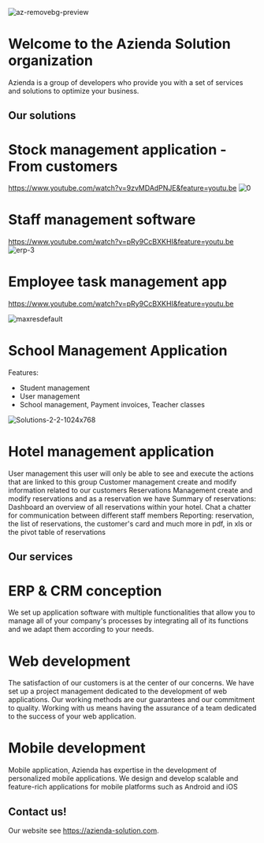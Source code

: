 ![az-removebg-preview](https://user-images.githubusercontent.com/47224557/174450224-6a13a70e-e341-479e-8182-6d631e92f21f.png)


# Welcome to the Azienda Solution organization

Azienda is a group of developers who provide you with a set of services and solutions to optimize your business.

## Our solutions

# Stock management application - From customers
https://www.youtube.com/watch?v=9zvMDAdPNJE&feature=youtu.be
![0](https://user-images.githubusercontent.com/47224557/174450010-deb0c008-13fb-4de3-bcc0-ec6fb4ab537c.jpg)


# Staff management software
https://www.youtube.com/watch?v=pRy9CcBXKHI&feature=youtu.be
![erp-3](https://user-images.githubusercontent.com/47224557/174450212-7c6c94a7-cbf4-4cea-a7d0-5f0688feac0b.png)


# Employee task management app
https://www.youtube.com/watch?v=pRy9CcBXKHI&feature=youtu.be

![maxresdefault](https://user-images.githubusercontent.com/47224557/174449930-d2465b58-fd62-41cd-8225-738b860e3be9.jpg)


# School Management Application
Features: 
- Student management 
- User management 
- School management, Payment invoices, Teacher classes


![Solutions-2-2-1024x768](https://user-images.githubusercontent.com/47224557/174450068-9941cb58-94be-4635-be5e-800ed17f1926.png)


# Hotel management application
User management this user will only be able to see and execute the actions that are linked to this group
Customer management create and modify information related to our customers
Reservations Management create and modify reservations and as a reservation we have
Summary of reservations: Dashboard an overview of all reservations within your hotel.
Chat a chatter for communication between different staff members
Reporting: reservation, the list of reservations, the customer's card and much more in pdf, in xls or the pivot table of reservations


## Our services

# ERP & CRM conception
We set up application software with multiple functionalities that allow you to manage all of your company's processes by integrating all of its functions and we adapt them according to your needs.

# Web development
The satisfaction of our customers is at the center of our concerns. We have set up a project management dedicated to the development of web applications. Our working methods are our guarantees and our commitment to quality. Working with us means having the assurance of a team dedicated to the success of your web application.

# Mobile development
Mobile application, Azienda has expertise in the development of personalized mobile applications. We design and develop scalable and feature-rich applications for mobile platforms such as Android and iOS



## Contact us!

Our website see <https://azienda-solution.com>.
<!--

**Here are some ideas to get you started:**

🙋‍♀️ A short introduction - what is your organization all about?
🌈 Contribution guidelines - how can the community get involved?
👩‍💻 Useful resources - where can the community find your docs? Is there anything else the community should know?
🍿 Fun facts - what does your team eat for breakfast?
🧙 Remember, you can do mighty things with the power of [Markdown](https://docs.github.com/github/writing-on-github/getting-started-with-writing-and-formatting-on-github/basic-writing-and-formatting-syntax)
-->
